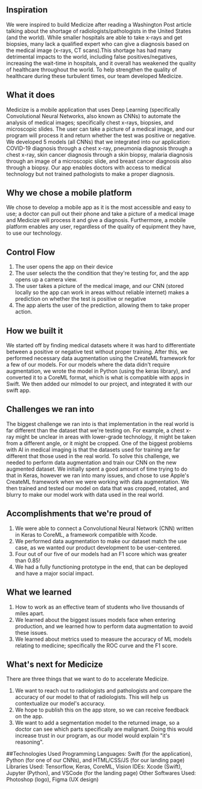 ## Inspiration
We were inspired to build Medicize after reading a Washington Post article talking about the shortage of radiologists/pathologists in the United States (and the world). While smaller hospitals are able to take x-rays and get biopsies, many lack a qualified expert who can give a diagnosis based on the medical image (x-rays, CT scans).This shortage has had many detrimental impacts to the world, including false positives/negatives, increasing the wait-time in hospitals, and it overall has weakened the quality of healthcare throughout the world. To help strengthen the quality of healthcare during these turbulent times, our team developed Medicize.

## What it does
Medicize is a mobile application that uses Deep Learning (specifically Convolutional Neural Networks, also known as CNNs) to automate the analysis of medical images; specifically chest x-rays, biopsies, and microscopic slides. The user can take a picture of a medical image, and our program will process it and return whether the test was positive or negative. We developed 5 models (all CNNs) that we integrated into our application: COVID-19 diagnosis through a chest x-ray, pneumonia diagnosis through a chest x-ray, skin cancer diagnosis through a skin biopsy, malaria diagnosis through an image of a microscopic slide, and breast cancer diagnosis also through a biopsy. Our app enables doctors with access to medical technology but not trained pathologists to make a proper diagnosis.

## Why we chose a mobile platform
We chose to develop a mobile app as it is the most accessible and easy to use; a doctor can pull out their phone and take a picture of a medical image and Medicize will process it and give a diagnosis. Furthermore, a mobile platform enables any user, regardless of the quality of equipment they have, to use our technology.

## Control Flow
1. The user opens the app on their device
2. The user selects the the condition that they're testing for, and the app opens up a camera view.
3. The user takes a picture of the medical image, and our CNN (stored locally so the app can work in areas without reliable internet) makes a prediction on whether the test is positive or negative
4. The app alerts the user of the prediction, allowing them to take proper action.

## How we built it
We started off by finding medical datasets where it was hard to differentiate between a positive or negative test without proper training. After this, we performed necessary data augmentation using the CreateML framework for a few of our models. For our models where the data didn't require augmentation, we wrote the model in Python (using the keras library), and converted it to a CoreML format, which is what is compatible with apps in Swift. We then added our mlmodel to our project, and integrated it with our swift app.

## Challenges we ran into
The biggest challenge we ran into is that implementation in the real world is far different than the dataset that we're testing on. For example, a chest x-ray might be unclear in areas with lower-grade technology, it might be taken from a different angle, or it might be cropped. One of the biggest problems with AI in medical imaging is that the datasets used for training are far different that those used in the real world. To solve this challenge, we needed to perform data augmentation and train our CNN on the new augmented dataset. We initially spent a good amount of time trying to do that in Keras, however we ran into many issues, and chose to use Apple's CreateML framework when we were working with data augmentation. We then trained and tested our model on data that was cropped, rotated, and blurry to make our model work with data used in the real world.

## Accomplishments that we're proud of
1. We were able to connect a Convolutional Neural Network (CNN) written in Keras to CoreML, a framework compatible with Xcode.
2. We performed data augmentation to make our dataset match the use case, as we wanted our product development to be user-centered.
3. Four out of our five of our models had an F1 score which was greater than 0.85!
4. We had a fully functioning prototype in the end, that can be deployed and have a major social impact.

## What we learned
1. How to work as an effective team of students who live thousands of miles apart.
2. We learned about the biggest issues models face when entering production, and we learned how to perform data augmentation to avoid these issues.
3. We learned about metrics used to measure the accuracy of ML models relating to medicine; specifically the ROC curve and the F1 score.

## What's next for Medicize
There are three things that we want to do to accelerate Medicize.
1. We want to reach out to radiologists and pathologists and compare the accuracy of our model to that of radiologists. This will help us contextualize our model's accuracy.
2. We hope to publish this on the app store, so we can receive feedback on the app.
3. We want to add a segmentation model to the returned image, so a doctor can see which parts specifically are malignant. Doing this would increase trust in our program, as our model would explain "it's reasoning".

##Technologies Used
Programming Languages: Swift (for the application), Python (for one of our CNNs), and HTML/CSS/JS (for our landing page)
Libraries Used: Tensorflow, Keras, CoreML, Vision
IDEs: Xcode (Swift), Jupyter (Python), and VSCode (for the landing page)
Other Softwares Used: Photoshop (logo), Figma (UX design)
